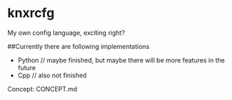# knxrcfg
My own config language, exciting right?

##Currently there are following implementations
- Python // maybe finished, but maybe there will be more features in the future
- Cpp // also not finished

Concept: CONCEPT.md
